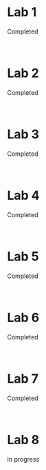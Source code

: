 <H1>Lab 1</H1>
<P>Completed</P>
<br>
<H1>Lab 2</H1>
<P>Completed</P>
<br>
<H1>Lab 3</H1>
<P>Completed</P>
<br>
<H1>Lab 4</H1>
<P>Completed</P>
<br>
<H1>Lab 5</H1>
<P>Completed</P>
<br>
<H1>Lab 6</H1>
<P>Completed</P>
<br>
<H1>Lab 7</H1>
<P>Completed</P>
<br>
<H1>Lab 8</H1>
<P>In progress</P>
